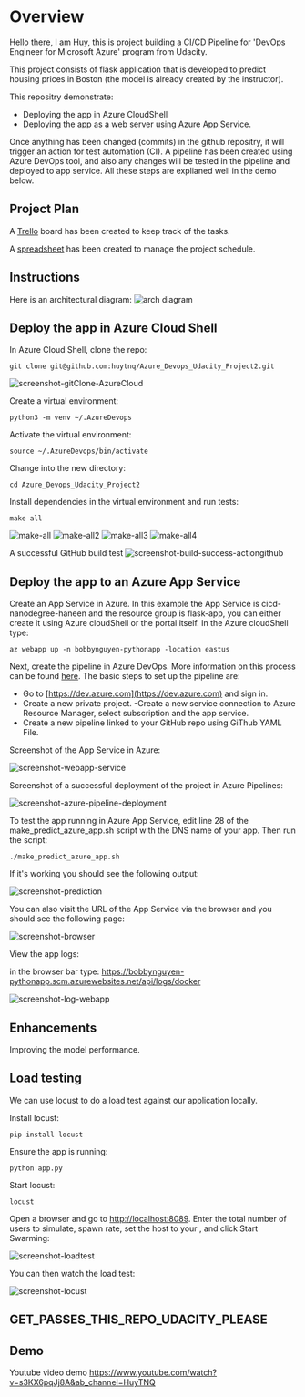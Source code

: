 # Overview

Hello there, I am Huy, this is project building a CI/CD Pipeline for 'DevOps Engineer for Microsoft Azure' program from Udacity.

This project consists of flask application that is developed to predict housing prices in Boston (the model is already created by the instructor). 

This repositry demonstrate:
- Deploying the app in Azure CloudShell
- Deploying the app as a web server using Azure App Service.

Once anything has been changed (commits) in the github repositry, it will trigger an action for test automation (CI). A pipeline has been created using Azure DevOps tool, and also any changes will be tested in the pipeline and deployed to app service. All these steps are explianed well in the demo below. 
 

## Project Plan

A [Trello](https://trello.com/b/CSY4dyDy/building-a-ci-cd-pipeline-udacity) board has been created to keep track of the tasks.

A [spreadsheet](project-schedule-h.xlsx) has been created to manage the project schedule.

## Instructions

Here is an architectural diagram:
![arch diagram](https://raw.githubusercontent.com/huytnq/Azure_Devops_Udacity_Project2/main/Screenshot/ArchitechturalDiagram.PNG)

## Deploy the app in Azure Cloud Shell

In Azure Cloud Shell, clone the repo:
```
git clone git@github.com:huytnq/Azure_Devops_Udacity_Project2.git
```
![screenshot-gitClone-AzureCloud](https://raw.githubusercontent.com/huytnq/Azure_Devops_Udacity_Project2/main/Screenshot/Clone_Project.PNG)

Create a virtual environment:
```
python3 -m venv ~/.AzureDevops
```

Activate the virtual environment:
```
source ~/.AzureDevops/bin/activate
```

Change into the new directory:
```
cd Azure_Devops_Udacity_Project2
```

Install dependencies in the virtual environment and run tests:
```
make all
```
![make-all](https://raw.githubusercontent.com/huytnq/Azure_Devops_Udacity_Project2/main/Screenshot/Make_All.PNG)
![make-all2](https://raw.githubusercontent.com/huytnq/Azure_Devops_Udacity_Project2/main/Screenshot/Make_All2.PNG)
![make-all3](https://raw.githubusercontent.com/huytnq/Azure_Devops_Udacity_Project2/main/Screenshot/Make_All3.PNG)
![make-all4](https://raw.githubusercontent.com/huytnq/Azure_Devops_Udacity_Project2/main/Screenshot/Make_All4.PNG)

A successful GitHub build test 
![screenshot-build-success-actiongithub](https://raw.githubusercontent.com/huytnq/Azure_Devops_Udacity_Project2/main/Screenshot/Github_CI_Build.PNG)

## Deploy the app to an Azure App Service

Create an App Service in Azure. In this example the App Service is cicd-nanodegree-haneen and the resource group is flask-app, you can either create it using Azure cloudShell or the portal itself.
In the Azure cloudShell type:

```
az webapp up -n bobbynguyen-pythonapp -location eastus
```

Next, create the pipeline in Azure DevOps. More information on this process can be found [here](https://docs.microsoft.com/en-us/azure/devops/pipelines/ecosystems/python-webapp?view=azure-devops&WT.mc_id=udacity_learn-wwl). The basic steps to set up the pipeline are:

- Go to [https://dev.azure.com](https://dev.azure.com) and sign in.
- Create a new private project.
-Create a new service connection to Azure Resource Manager, select subscription and the app service.
- Create a new pipeline linked to your GitHub repo using GiThub YAML File.

Screenshot of the App Service in Azure:

![screenshot-webapp-service](https://raw.githubusercontent.com/huytnq/Azure_Devops_Udacity_Project2/main/Screenshot/App_Service.PNG)

Screenshot of a successful deployment of the project in Azure Pipelines:

![screenshot-azure-pipeline-deployment](https://raw.githubusercontent.com/huytnq/Azure_Devops_Udacity_Project2/main/Screenshot/Azure_Pipelines.PNG)

To test the app running in Azure App Service, edit line 28 of the make_predict_azure_app.sh script with the DNS name of your app. Then run the script:
```
./make_predict_azure_app.sh 
```

If it's working you should see the following output:

![screenshot-prediction](https://raw.githubusercontent.com/huytnq/Azure_Devops_Udacity_Project2/main/Screenshot/Make_Predict.PNG)

You can also visit the URL of the App Service via the browser and you should see the following page:

![screenshot-browser](https://raw.githubusercontent.com/huytnq/Azure_Devops_Udacity_Project2/main/Screenshot/App_Service_URL.PNG)

View the app logs:

in the browser bar type: https://bobbynguyen-pythonapp.scm.azurewebsites.net/api/logs/docker


![screenshot-log-webapp](https://raw.githubusercontent.com/huytnq/Azure_Devops_Udacity_Project2/main/Screenshot/App_Logs.PNG)


> 

## Enhancements
Improving the model performance.

## Load testing

We can use locust to do a load test against our application locally. 

Install locust:
```
pip install locust
```
Ensure the app is running:
```
python app.py
```

Start locust:
```
locust
```
Open a browser and go to [http://localhost:8089](http://localhost:8089). Enter the total number of users to simulate, spawn rate, set the host to your <app-service>, and click Start Swarming:

![screenshot-loadtest](https://raw.githubusercontent.com/huytnq/Azure_Devops_Udacity_Project2/main/Screenshot/Lotus_Config.PNG)

You can then watch the load test:

![screenshot-locust](https://raw.githubusercontent.com/huytnq/Azure_Devops_Udacity_Project2/main/Screenshot/Lotus_Load_Test.PNG)

## GET_PASSES_THIS_REPO_UDACITY_PLEASE 
## Demo 
Youtube video demo 
https://www.youtube.com/watch?v=s3KX6pqJj8A&ab_channel=HuyTNQ



